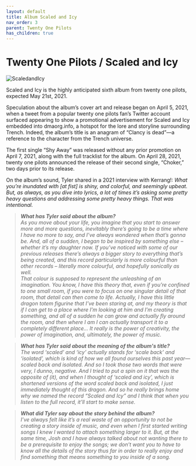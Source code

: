 ```yaml
---
layout: default
title: Album Scaled and Icy  
nav_order: 3   
parent: Twenty One Pilots  
has_children: true 
---  
```


Twenty One Pilots / Scaled and Icy
=========================
<img alt="ScaledandIcy" src="https://github.com/januarythirtyfirst/TranslateSongs/blob/main/img/coverScaledAndIcy2.jpg?raw=true"> 

Scaled and Icy is the highly anticipated sixth album from twenty one pilots, expected May 21st, 2021.

Speculation about the album’s cover art and release began on April 5, 2021, when a tweet from a popular twenty one pilots fan’s Twitter account surfaced appearing to show a promotional advertisement for Scaled and Icy embedded into dmaorg.info, a hotspot for the lore and storyline surrounding Trench. Indeed, the album’s title is an anagram of “Clancy is dead”—a reference to the character from the Trench universe.

The first single “Shy Away” was released without any prior promotion on April 7, 2021, along with the full tracklist for the album. On April 28, 2021, twenty one pilots announced the release of their second single, “Choker,” two days prior to its release.

On the album’s sound, Tyler shared in a 2021 interview with Kerrang!: _What you’re inundated with [at fist] is shiny, and colorful, and seemingly upbeat. But, as always, as you dive into lyrics, a lot of times it’s asking some pretty heavy questions and addressing some pretty heavy things. That was intentional._

>_**What has Tyler said about the album?**_  
_As you move about your life, you imagine that you start to answer more and more questions, inevitably there’s going to be a time where I have no more to say, and I’ve always wondered when that’s gonna be. And, all of a sudden, I began to be inspired by something else – whether it’s my daughter now._
_If you’ve noticed with some of our previous releases there’s always a bigger story to everything that’s being created, and this record particularly is more colourful than other records – literally more colourful, and hopefully sonically as well.  
That colour is supposed to represent the unleashing of an imagination. You know, I have this theory that, even if you’re confined to one small room, if you were to focus on one singular detail of that room, that detail can then come to life. Actually, I have this little dragon totem figurine that I’ve been staring at, and my theory is that if I can get to a place where I’m looking at him and I’m creating something, and all of a sudden he can grow and actually fly around the room, and then where I am I can actually transport it to a completely different place… It really is the power of creativity, the power of imagination, and, ultimately, the power of music._

> _**What has Tyler said about the meaning of the album's title?**_  
_The word ‘scaled’ and ‘icy’ actually stands for ‘scale back’ and ‘isolated’, which is kind of how we all found ourselves this past year— scaled back and isolated. And so I took those two words that were very, I dunno, negative. And I tried to put a spin on it that was the opposite of (it), and when I thought of ‘scaled and icy’, which is shortened versions of the word scaled back and isolated, I just immediately thought of this dragon. And so he really brings home why we named the record “Scaled and Icy” and I think that when you listen to the full record, it’ll start to make sense._

> **_What did Tyler say about the story behind the album?_**  
_I’ve always felt like it’s a real waste of an opportunity to not be creating a story inside of music, and even when I first started writing songs I knew I wanted to attach something larger to it. But, at the same time, Josh and I have always talked about not wanting there to be a prerequisite to enjoy the songs; we don’t want you to have to know all the details of the story thus far in order to really enjoy and find something that means something to you inside of a song._  
